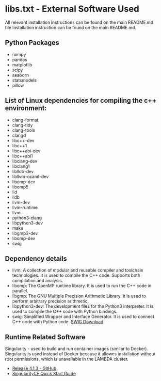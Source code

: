 # libs.txt - External Software Used
All relevant installation instructions can be found on the main README.md file
Installation instruction can be found on the main README.md.

## Python Packages
- numpy
- pandas
- matplotlib
- scipy
- seaborn
- statsmodels
- pillow


## List of Linux dependencies for compiling the c++ environment:
- clang-format
- clang-tidy
- clang-tools
- clangd
- libc++-dev
- libc++1
- libc++abi-dev
- libc++abi1
- libclang-dev
- libclang1
- liblldb-dev
- libllvm-ocaml-dev
- libomp-dev
- libomp5
- lld
- lldb
- llvm-dev
- llvm-runtime
- llvm
- python3-clang
- libpython3-dev
- make
- libgmp3-dev
- libomp-dev
- swig

## Dependency details
- llvm: A collection of modular and reusable compiler and toolchain technologies. It is used to compile the C++ code. Supports both compilation and analysis.
- libomp: The OpenMP runtime library. It is used to run the C++ code in parallel.
- libgmp: The GNU Multiple Precision Arithmetic Library. It is used to perform arbitrary precision arithmetic.
- libpython3-dev: The development files for the Python3 interpreter. It is used to compile the C++ code with Python bindings.
- swig: Simplified Wrapper and Interface Generator. It is used to connect C++ code with Python code. [SWIG Download](https://www.swig.org/download.html)

## Runtime Related Software
Singularity - used to build and run container images (similar to Docker). Singularity is used instead of Docker because it allowes installation without root permissions, which is unavailable in the LAMBDA cluster.
- [Release 4.1.3 - GitHub](https://github.com/sylabs/singularity/releases/tag/v4.1.3)
- [SingularityCE Quick Start Guide](https://docs.sylabs.io/guides/latest/user-guide/quick_start.html)

